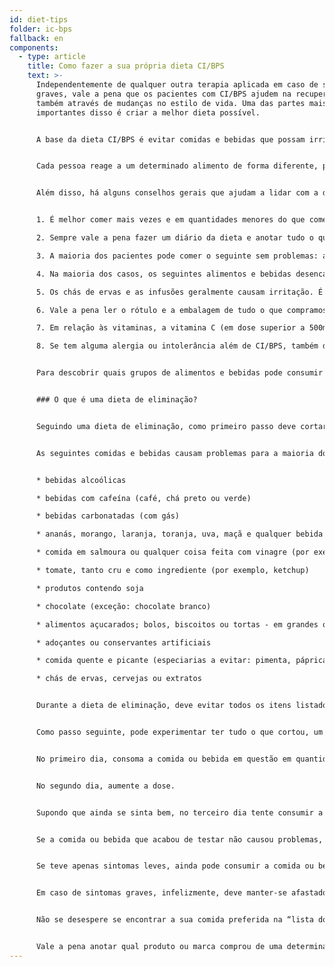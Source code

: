```yaml
---
id: diet-tips
folder: ic-bps
fallback: en
components:
  - type: article
    title: Como fazer a sua própria dieta CI/BPS
    text: >-
      Independentemente de qualquer outra terapia aplicada em caso de sintomas
      graves, vale a pena que os pacientes com CI/BPS ajudem na recuperação
      também através de mudanças no estilo de vida. Uma das partes mais
      importantes disso é criar a melhor dieta possível.


      A base da dieta CI/BPS é evitar comidas e bebidas que possam irritar a bexiga; fazer isso pode confortar o órgão em questão.


      Cada pessoa reage a um determinado alimento de forma diferente, por isso não existe uma dieta que seja válida e eficaz para todos. No entanto, acumulou-se muita experiência por e de pacientes, por isso é fácil fazer uma lista de comidas e bebidas que não desencadeiam os sintomas na maioria dos casos - e daqueles que geralmente causam problemas.


      Além disso, há alguns conselhos gerais que ajudam a lidar com a doença.


      1. É melhor comer mais vezes e em quantidades menores do que comer muito 1-2 vezes ao dia.

      2. Sempre vale a pena fazer um diário da dieta e anotar tudo o que se come e bebe.

      3. A maioria dos pacientes pode comer o seguinte sem problemas: arroz, batata, macarrão, carne, peixe e a maioria dos vegetais. É fácil criar uma refeição adequada, nutritiva e deliciosa exclusivamente com esses ingredientes.

      4. Na maioria dos casos, os seguintes alimentos e bebidas desencadeiam os sintomas: cafeína, álcool, bebidas carbonatadas (com gás), comida quente e picante, chocolate, creme de leite, iogurte, soja, vários tipos de frutas e tomate.

      5. Os chás de ervas e as infusões geralmente causam irritação. É melhor evitá-los mesmo que certas fontes os coloquem na lista de bebidas recomendadas.

      6. Vale a pena ler o rótulo e a embalagem de tudo o que compramos. Quanto mais curta for a lista de ingredientes, mais provável é que a mesma possa ser consumida com segurança. Certos conservantes (por exemplo, nitrito) podem causar problemas - podem ser encontrados, por exemplo, em vários tipos de charcutaria.

      7. Em relação às vitaminas, a vitamina C (em dose superior a 500mg/dia) e B podem desencadear os sintomas. Quando possível, opte por produtos que contenham apenas uma vitamina ou oligoelemento essencial, em vez de comprar suplementos nutricionais combinados.

      8. Se tem alguma alergia ou intolerância além de CI/BPS, também deve se manter longe dos ingredientes em questão.


      Para descobrir quais grupos de alimentos e bebidas pode consumir com segurança, aplique uma dieta de eliminação.


      ### O que é uma dieta de eliminação?


      Seguindo uma dieta de eliminação, como primeiro passo deve cortar todas as comidas e bebidas que causam problemas para a maioria dos pacientes com CI/BPS. (Veja a lista abaixo.) É essencial seguir a dieta à risca e deve prestar atenção à lista de ingredientes das refeições prontas ou instantâneas que compra. Quando estiver assintomático, comece a incluir todas as comidas ou bebidas que gostaria de comer; um por um e pouco a pouco. (Isso é chamado de fase de provocação.) Registe tudo no seu diário de dieta e anote se houver algum sintoma. Assim que for capaz de identificar se a comida ou bebida desencadeia os sintomas, deve cortá-la da sua dieta.


      As seguintes comidas e bebidas causam problemas para a maioria dos pacientes CI/BPS:


      * bebidas alcoólicas

      * bebidas com cafeína (café, chá preto ou verde)

      * bebidas carbonatadas (com gás)

      * ananás, morango, laranja, toranja, uva, maçã e qualquer bebida feita com os mesmos

      * comida em salmoura ou qualquer coisa feita com vinagre (por exemplo, chucrute)

      * tomate, tanto cru e como ingrediente (por exemplo, ketchup)

      * produtos contendo soja

      * chocolate (exceção: chocolate branco)

      * alimentos açucarados; bolos, biscoitos ou tortas - em grandes quantidades

      * adoçantes ou conservantes artificiais

      * comida quente e picante (especiarias a evitar: pimenta, páprica, calabresa, chili, curry; baunilha, canela ou cravo também podem causar problemas)

      * chás de ervas, cervejas ou extratos


      Durante a dieta de eliminação, deve evitar todos os itens listados acima, por quatro semanas, ao lado de qualquer outro ingrediente que pessoalmente acha que desencadeia os sintomas. Tem que ser paciente, porque o efeito da dieta se manifesta aos poucos.


      Como passo seguinte, pode experimentar ter tudo o que cortou, um por um. Cada teste deve durar três dias.


      No primeiro dia, consoma a comida ou bebida em questão em quantidade muito pequena.


      No segundo dia, aumente a dose.


      Supondo que ainda se sinta bem, no terceiro dia tente consumir a quantia que normalmente consome.


      Se a comida ou bebida que acabou de testar não causou problemas, pode tomá-la com segurança no futuro.


      Se teve apenas sintomas leves, ainda pode consumir a comida ou bebida testada, mas apenas em pequenas quantidades e com moderação.


      Em caso de sintomas graves, infelizmente, deve manter-se afastado das comidas ou bebidas em questão. (Para diminuir os sintomas, tome muita água.)


      Não se desespere se encontrar a sua comida preferida na “lista dos excluídos”! Cada paciente com CI/BPS reage de maneira diferente a uma determinada comida ou bebida - não é impossível que não tenha que cortar o que ama. (Na verdade, certos pacientes com CI/BPS podem tomar café mesmo que a cafeína cause dor para a maioria dos pacientes com CI/BPS.) No entanto, seja paciente: sempre siga os passos à risca e experimente cada coisa por três dias.


      Vale a pena anotar qual produto ou marca comprou de uma determinada comida. A lista completa de ingredientes de produtos de diferentes empresas também pode diferir - às vezes, não é a comida ou a bebida que experimenta que desencadeia os sintomas, mas é um dos ingredientes extras. Nesse caso, só precisa evitar o produto que causa problemas, não o tipo de comida ou bebida em si.
---
```

